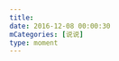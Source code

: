 ```yaml
---
title: 
date: 2016-12-08 00:00:30
mCategories: [说说]
type: moment
---
```


<div id="pics-20161208000030"></div>

<script>
var data = [
    {"link": "2016-12-08_000000.jpeg", "type": "shuoshuo"}
];
picsRender(data, "pics-20161208000030");
</script>
